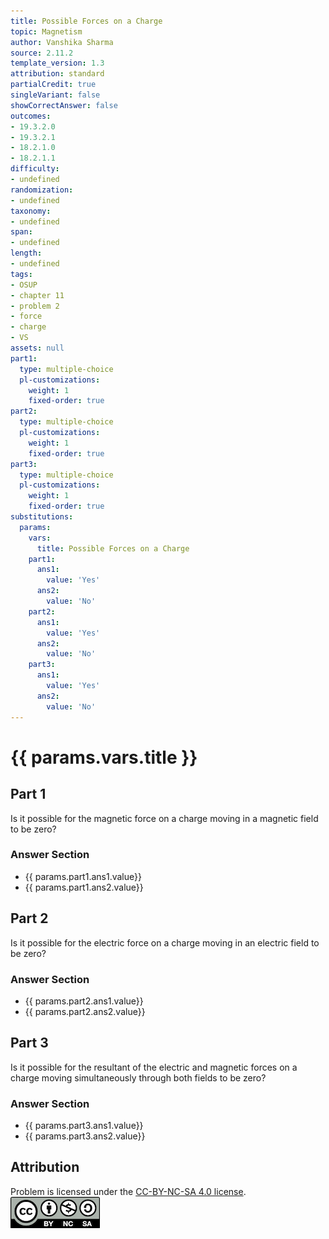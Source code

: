 ```yaml
---
title: Possible Forces on a Charge
topic: Magnetism
author: Vanshika Sharma
source: 2.11.2
template_version: 1.3
attribution: standard
partialCredit: true
singleVariant: false
showCorrectAnswer: false
outcomes:
- 19.3.2.0
- 19.3.2.1
- 18.2.1.0
- 18.2.1.1
difficulty:
- undefined
randomization:
- undefined
taxonomy:
- undefined
span:
- undefined
length:
- undefined
tags:
- OSUP
- chapter 11
- problem 2
- force
- charge
- VS
assets: null
part1:
  type: multiple-choice
  pl-customizations:
    weight: 1
    fixed-order: true
part2:
  type: multiple-choice
  pl-customizations:
    weight: 1
    fixed-order: true
part3:
  type: multiple-choice
  pl-customizations:
    weight: 1
    fixed-order: true
substitutions:
  params:
    vars:
      title: Possible Forces on a Charge
    part1:
      ans1:
        value: 'Yes'
      ans2:
        value: 'No'
    part2:
      ans1:
        value: 'Yes'
      ans2:
        value: 'No'
    part3:
      ans1:
        value: 'Yes'
      ans2:
        value: 'No'
---
```

# {{ params.vars.title }}

## Part 1

Is it possible for the magnetic force on a charge moving in a magnetic field to be zero?

### Answer Section

- {{ params.part1.ans1.value}}
- {{ params.part1.ans2.value}}

## Part 2

Is it possible for the electric force on a charge moving in an electric field to be zero?

### Answer Section

- {{ params.part2.ans1.value}}
- {{ params.part2.ans2.value}}

## Part 3

Is it possible for the resultant of the electric and magnetic forces on a charge moving simultaneously through both fields to be zero?

### Answer Section

- {{ params.part3.ans1.value}}
- {{ params.part3.ans2.value}}

## Attribution

Problem is licensed under the [CC-BY-NC-SA 4.0 license](https://creativecommons.org/licenses/by-nc-sa/4.0/).<br> ![The Creative Commons 4.0 license requiring attribution-BY, non-commercial-NC, and share-alike-SA license.](https://raw.githubusercontent.com/firasm/bits/master/by-nc-sa.png)